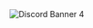 <img src="https://discordapp.com/api/guilds/263313732388651019/widget.png?style=banner4" alt="Discord Banner 4"/>
